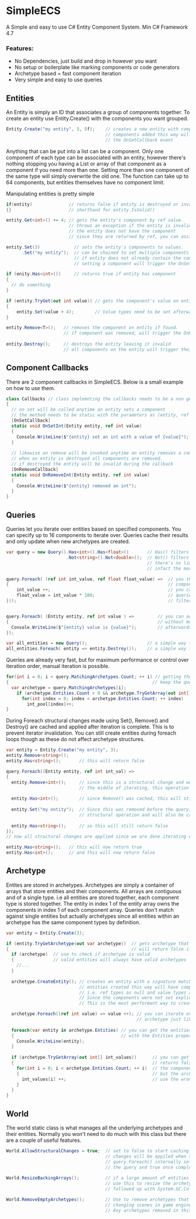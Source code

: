 # SimpleECS
A Simple and easy to use C# Entity Component System.
Min C# Framework 4.7

### Features:
* No Dependencies, just build and drop in however you want
* No setup or boilerplate like marking components or code generators
* Archetype based = fast component iteration
* Very simple and easy to use queries

## Entities
An Entity is simply an ID that associates a group of components together.
To create an entity use Entity.Create() with the components you want grouped.
```C#
Entity.Create("my entity", 3, 5f);    // creates a new entity with components
                                      // components added this way will trigger
                                      // the OnSetCallback event
```
Anything that can be put into a list can be a component.
Only one component of each type can be associated with an entity, however there's nothing
stopping you having a List or array of that component as a component if you need more than one.
Setting more than one component of the same type will simply overwrite the old one.
The function can take up to 64 components, but entities themselves have 
no component limit.

Manipulating entities is pretty simple
```C#
if(entity)              // returns false if entity is destroyed or invalid
{}                      // shorthand for entity.IsValid()

entity.Get<int>() += 4; // gets the entity's component by ref value.
                        // throws an exception if the entity is invalid or
                        // the entity does not have the component
                        // since they are returned by ref, you can assign values directly

entity.Set(3)             // sets the entity's components to values.
      .Set("my entity");  // can be chained to set multiple components at once.
                          // if entity does not already contain the component it will be added
                          // setting a component will trigger the OnSetCallback component event 

if (enity.Has<int>())     // returns true if entity has component
{
  // do something
}

if (entity.TryGet(out int value)) // gets the component's value on entity, returns false if not found
{
    entity.Set(value + 4);        // Value types need to be set afterwards for changes to take place
}

entity.Remove<T>();   // removes the component on entity if found.
                      // if component was removed, will trigger the OnRemoveCallback event
                    
entity.Destroy();     // destroys the entity leaving it invalid
                      // all components on the entity will trigger their respective OnRemoveCallback events

```
## Component Callbacks
There are 2 component callbacks in SimpleECS. Below is a small example on how to use them.
```C#
class Callbacks // class implemnting the callbacks needs to be a non generic class
{
  // on set will be called anytime an entity sets a component
  // the method needs to be static with the parameters as (entity, ref component)
  [OnSetCallback]
  static void OnSetInt(Entity entity, ref int value)
  {
    Console.WriteLine($"{entity} set an int with a value of {value}");
  }
  
  // likewise on remove will be invoked anytime an entity removes a component.
  // when an entity is destroyed all components are removed.
  // if destroyed the entity will be invalid during the callback
  [OnRemoveCallback]
  static void OnRemoveInt(Entity entity, ref int value)
  {
    Console.WriteLine($"{entity} removed an int");  
  }
}

```


## Queries

Queries let you iterate over entities based on specified components.
You can specify up to 16 components to iterate over.
Queries cache their results and only update when new archetypes are created.

```C#
var query = new Query().Has<int>().Has<float>()       // Has() filters entities to those with components
                       .Not<string>().Not<double>();  // Not() filters for those that do not
                                                      // there's no limit to the amount of filters you can add
                                                      // infact the more specific the better

query.Foreach( (ref int int_value, ref float float_value) =>  // you then use the foreach function to update your components
{                                                             // components must be prefaced with the ref modifier
    int_value ++;                                             // you can use up to 16 components as parameters
    float_value = int_value * 100;                            // queries operate only on entities that match both the query 
}));                                                          // filter and contains all the foreach parameters


query.Foreach( (Entity entity, ref int value ) =>         // you can access the owner entity by putting it in the first position
{                                                         // without modifiers. You can then add any components you want to use
  Console.WriteLine($"{entity} value is {value}");        // afterwards
});

var all_entities = new Query();                       // a simple way to match against all entities is to make a query with no filters
all_entities.Foreach( entity => entity.Destroy());    // a simple way to delete all entities
```

Queries are already very fast, but for maximum performance or control
over iteration order, manual iteration is possible.
```C#
for(int i = 0; i < query.MatchingArchetypes.Count; ++ i) // getting the matching archetypes count will 
{                                                       // keep the query up-to-date
  var archetype = query.MatchingArchetypes[i];
    if (archetype.Entities.Count > 0 && archetype.TryGetArray(out int[] int_pool))  // try get array gets the raw component backing array
      for(int index = 0; index < archetype.Entities.Count; ++ index)    // int pool's count is the same as the entity count NOT the pool's length
        int_pool[index]++;
}
```

During Foreach structural changes made using Set(), Remove() and Destroy() are
cached and applied after iteration is complete. This is to prevent iterator
invalidation. You can still create entities during foreach loops though as these
do not affect archetype structures.

```C#
var entity = Entity.Create("my entity", 3);
entity.Remove<string>();
entity.Has<string>();       // this will return false

query.Foreach((Entity entity, ref int int_val) =>
{
  entity.Remove<int>();     // since this is a structural change and we are in 
                            // the middle of iterating, this operation will be cached
  
  entity.Has<int>();        // since Remove() was cached, this will still return true
  
  entity.Set("my entity");  // Since this was removed before the query, this is a 
                            // structural operation and will also be cached
  
  entity.Has<string>();     // so this will still return false
});
// now all structural changes are applied since we are done iterating entities

entity.Has<string>();   // this will now return true
entity.Has<int>();      // and this will now return false
```
## Archetype
Entites are stored in archetypes. Archetypes are simply a container of arrays that
store entities and their components. All arrays are contiguous and of a single type.
i.e all entities are stored together, each component type is stored together.
The entity in index 1 of the entity array owns the components in index 1 of each component
array. Queries don't match against single entities but actually archetypes since all
entities within an archetype has the same component types by definition.
```C#
var entity = Entity.Create(3);

if (entity.TryGetArchetype(out var archetype))  // gets archetype that the entity belongs to
{                                               // will return false if entity is invalid
  if (archetype)  // use to check if archetype is valid
  {               // valid entities will always have valid archetypes
    //...
  }
  
  archetype.CreateEntity(); // creates an entity with a signature matching the archetype's
                            // entities created this way will have components with default values
                            // i.e. ref types as null and value types as 0
                            // Since the components were not set explicitly they will not trigger OnSetCallback
                            // This is the most performant way to create an entity

  archetype.Foreach((ref int value) => value ++); // you can iterate over components in an
                                                  // archetype just like you can with queries
                                                  
  foreach(var entity in archetype.Entities) // you can get the entities in an archetype with
  {                                         // with the Entities property
    Console.WriteLine(entity);
  }
                                                  
  if (archetype.TryGetArray(out int[] int_values))      // you can get the component arrays using TryGetArray()
  {                                                     // returns false if entities don't have component
    for(int i = 0; i < archetype.Entities.Count; ++ i)  // the component count is not the array's length
    {                                                   // but the archetype's entity count. Be sure not to
      int_values[i] ++;                                 // use the wrong values
    }
  }
}

```

## World
The world static class is what manages all the underlying archetypes and their entities. 
Normally you won't need to do much with this class but there are a couple of useful features.
```C#
World.AllowStructuralChanges = true;  // set to false to start caching structural changes
                                      // changes will be appiled when set back to true.
                                      // query.Foreach() internally sets this to false before starting
                                      // the query and true once complete
                                      
World.ResizeBackingArrays();          // if a large amount of entities and components were recently deleted, 
                                      // use this to resize the archetype backing arrays. This can be
                                      // followed up with System.GC.Collect() to reclaim memory.

World.RemoveEmptyArchetypes();        // Use to remove archetypes that have no entities. Useful when
                                      // changing scenes in game engines.
                                      // Any archetypes removed in this process will be invalid
```
